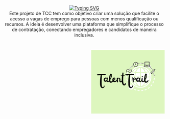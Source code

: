 <div align= "center">
  <a href="https://git.io/typing-svg">
    <img src="https://readme-typing-svg.demolab.com?font=PT+Serif&letterSpacing=&duration=1&color=C9DF8A&background=FFFAF700&center=falso&vCenter=falso&repeat=falso&random=falso&width=435&lines=TCC%3A+Site+de+Vaga+de+Emprego+%F0%9F%92%BC" alt="Typing SVG"" alt="Typing SVG"/>
  </a>
</div>  
    
<div align="center">
Este projeto de TCC tem como objetivo criar uma solução que facilite o acesso a vagas de emprego para pessoas com menos qualificação ou recursos. A ideia é desenvolver uma plataforma que simplifique o processo de contratação, conectando empregadores e candidatos de maneira inclusiva.
</div>

#
<img align="right" alt="" height="200px" src="ui/src/assets/TalentTrail.png">
